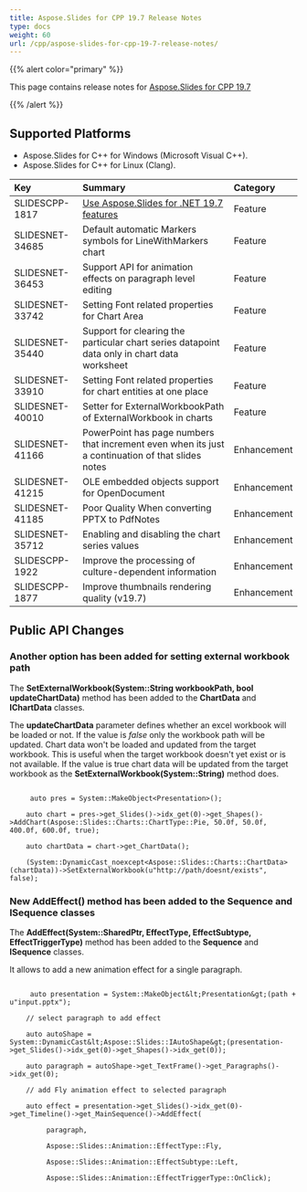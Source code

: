 ```yaml
---
title: Aspose.Slides for CPP 19.7 Release Notes
type: docs
weight: 60
url: /cpp/aspose-slides-for-cpp-19-7-release-notes/
---
```


{{% alert color="primary" %}} 

This page contains release notes for [Aspose.Slides for CPP 19.7](https://www.nuget.org/packages/Aspose.Slides.Cpp/19.7.0)

{{% /alert %}} 
## **Supported Platforms**
- Aspose.Slides for C++ for Windows (Microsoft Visual C++).
- Aspose.Slides for C++ for Linux (Clang).



|**Key**|**Summary**|**Category**|
| :- | :- | :- |
|SLIDESCPP-1817|[Use Aspose.Slides for .NET 19.7 features](https://docs.aspose.com/display/slidesnet/Aspose.Slides+for+.NET+19.7+Release+Notes)|Feature|
|SLIDESNET-34685|Default automatic Markers symbols for LineWithMarkers chart|Feature|
|SLIDESNET-36453|Support API for animation effects on paragraph level editing|Feature|
|SLIDESNET-33742|Setting Font related properties for Chart Area|Feature|
|SLIDESNET-35440|Support for clearing the particular chart series datapoint data only in chart data worksheet|Feature|
|SLIDESNET-33910|Setting Font related properties for chart entities at one place|Feature|
|SLIDESNET-40010|Setter for ExternalWorkbookPath of ExternalWorkbook in charts|Feature|
|SLIDESNET-41166|PowerPoint has page numbers that increment even when its just a continuation of that slides notes|Enhancement|
|SLIDESNET-41215|OLE embedded objects support for OpenDocument|Enhancement|
|SLIDESNET-41185|Poor Quality When converting PPTX to PdfNotes|Enhancement|
|SLIDESNET-35712|Enabling and disabling the chart series values|Enhancement|
|SLIDESCPP-1922|Improve the processing of culture-dependent information|Enhancement|
|SLIDESCPP-1877|Improve thumbnails rendering quality (v19.7)|Enhancement|
## **Public API Changes**

### **Another option has been added for setting external workbook path**
The **SetExternalWorkbook(System::String workbookPath, bool updateChartData)** method has been added to the **ChartData** and **IChartData** classes.

The **updateChartData** parameter defines whether an excel workbook will be loaded or not. If the value is *false* only the workbook path will be updated. Chart data won't be loaded and updated from the target workbook. This is useful when the target workbook doesn't yet exist or is not available. If the value is true chart data will be updated from the target workbook as the **SetExternalWorkbook(System::String)** method does.



```

     auto pres = System::MakeObject<Presentation>();

    auto chart = pres->get_Slides()->idx_get(0)->get_Shapes()->AddChart(Aspose::Slides::Charts::ChartType::Pie, 50.0f, 50.0f, 400.0f, 600.0f, true);

    auto chartData = chart->get_ChartData();

    (System::DynamicCast_noexcept<Aspose::Slides::Charts::ChartData>(chartData))->SetExternalWorkbook(u"http://path/doesnt/exists", false);

```


### **New AddEffect() method has been added to the Sequence and ISequence classes**
The **AddEffect(System::SharedPtr<IShape>, EffectType, EffectSubtype, EffectTriggerType)** method has been added to the **Sequence** and **ISequence** classes.

It allows to add a new animation effect for a single paragraph.



```

     auto presentation = System::MakeObject&lt;Presentation&gt;(path + u"input.pptx");

    // select paragraph to add effect

    auto autoShape = System::DynamicCast&lt;Aspose::Slides::IAutoShape&gt;(presentation->get_Slides()->idx_get(0)->get_Shapes()->idx_get(0));

    auto paragraph = autoShape->get_TextFrame()->get_Paragraphs()->idx_get(0);

    // add Fly animation effect to selected paragraph

    auto effect = presentation->get_Slides()->idx_get(0)->get_Timeline()->get_MainSequence()->AddEffect(

         paragraph, 

         Aspose::Slides::Animation::EffectType::Fly, 

         Aspose::Slides::Animation::EffectSubtype::Left, 

         Aspose::Slides::Animation::EffectTriggerType::OnClick);


```
